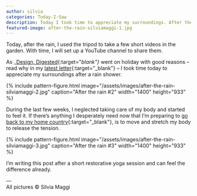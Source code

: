 ```yaml
---
author: silvia
categories: Today-I-Saw
description: Today I took time to appreciate my surroundings. After the rain shower, I shot a few pictures in my garden.
featured-image: after-the-rain-silviamaggi-1.jpg
---
```

Today, after the rain, I used the tripod to take a few short videos in the garden. With time, I will set up a YouTube channel to share them.

As _[Design, Digested](https://silviamaggidesign.com/?cat_ID=678){:target="_blank"}_ went on holiday with good reasons – read why in my [latest letter](https://us10.campaign-archive.com/?u=0c9027b00ef8ad1210adae70d&id=509de179c7){:target="_blank"} – I took time today to appreciate my surroundings after a rain shower.

{% include pattern-figure.html image="/assets/images/after-the-rain-silviamaggi-2.jpg" caption="After the rain #2" width="1400" height="933" %}

During the last few weeks, I neglected taking care of my body and started to feel it. If there’s anything I desperately need now that I’m preparing to [go back to my home country](https://silviamaggidesign.com/2020/08/20/new-journey-new-blog/){:target="_blank"}, is to move and stretch my body to release the tension.

{% include pattern-figure.html image="/assets/images/after-the-rain-silviamaggi-3.jpg" caption="After the rain #3" width="1400" height="933" %}

I’m writing this post after a short restorative yoga session and can feel the difference already.

––  
All pictures © Silvia Maggi
